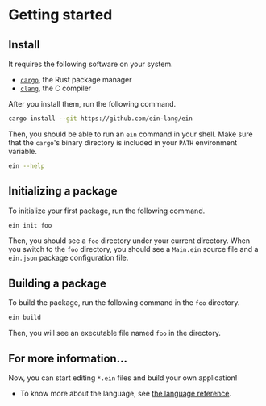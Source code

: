 # Getting started

## Install

It requires the following software on your system.

- [`cargo`](https://github.com/rust-lang/cargo), the Rust package manager
- [`clang`](https://clang.llvm.org/), the C compiler

After you install them, run the following command.

```sh
cargo install --git https://github.com/ein-lang/ein
```

Then, you should be able to run an `ein` command in your shell. Make sure that the `cargo`'s binary directory is included in your `PATH` environment variable.

```sh
ein --help
```

## Initializing a package

To initialize your first package, run the following command.

```sh
ein init foo
```

Then, you should see a `foo` directory under your current directory. When you switch to the `foo` directory, you should see a `Main.ein` source file and a `ein.json` package configuration file.

## Building a package

To build the package, run the following command in the `foo` directory.

```sh
ein build
```

Then, you will see an executable file named `foo` in the directory.

## For more information...

Now, you can start editing `*.ein` files and build your own application!

- To know more about the language, see [the language reference](/references/language/syntax.md).
